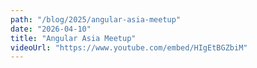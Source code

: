 ```yaml
---
path: "/blog/2025/angular-asia-meetup"
date: "2026-04-10"
title: "Angular Asia Meetup"
videoUrl: "https://www.youtube.com/embed/HIgEtBGZbiM"
---
```

